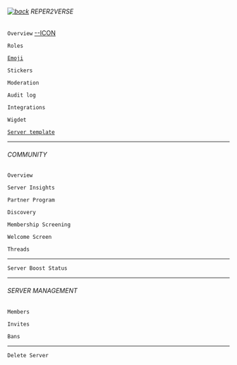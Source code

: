 ###### [![back](https://cdn.discordapp.com/emojis/887168885747511396?size=16)](https://reper2.github.io/Downloadable-Files/discord/guilds) REPER2VERSE

`Overview` [--ICON](https://cdn.discordapp.com/icons/771861170256085023/c6e18289481896794fb9c7ef70427045.png?size=4096)

`Roles`

[`Emoji`](https://reper2.github.io/Downloadable-Files/md/discord/guilds/771861170256085023/emoji)

`Stickers`

```Moderation```

```Audit log```

```Integrations```

```Wigdet```

[`Server template`](https://reper2.github.io/Downloadable-Files/discord/guilds/771861170256085023/RS_serverIcon_001.png)

---

###### COMMUNITY

`Overview`

`Server Insights`

`Partner Program`

`Discovery`

`Membership Screening`

`Welcome Screen`

`Threads`

---

`Server Boost Status`

---

###### SERVER MANAGEMENT

`Members`

`Invites`

`Bans`

---

`Delete Server`
